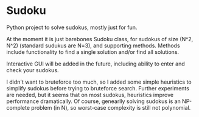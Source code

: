 # Sudoku
Python project to solve sudokus, mostly just for fun.

At the moment it is just barebones Sudoku class, for sudokus of size (N^2, N^2) (standard sudukus are N=3), and supporting methods.
Methods include functionality to find a single solution and/or find all solutions.

Interactive GUI will be added in the future, including ability to enter and check your sudokus.

I didn't want to bruteforce too much, so I added some simple heuristics to simplify sudokus before trying to bruteforce search. Further experiments are needed, but it seems that on most sudokus, heuristics improve performance dramatically. Of course, genearlly solving sudokus is an NP-complete problem (in N), so worst-case complexity is still not polynomial.
